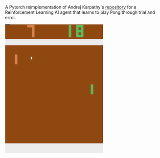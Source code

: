 A Pytorch reimplementation of Andrej Karpathy's [repository](https://karpathy.github.io/2016/05/31/rl/) for a Reinforcement Learning AI agent that learns to play Pong through trial and error.


![My Image](screenshot.png)
